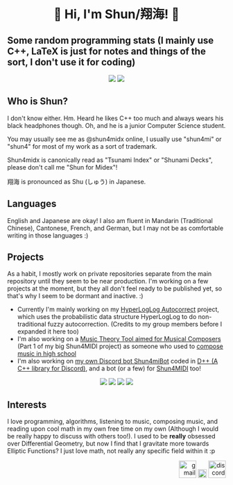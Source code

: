 <h1 align="center"><b> 🌠 Hi, I'm Shun/翔海! 🌠 </b></h1>

<h2><b>Some random programming stats (I mainly use C++, LaTeX is just for notes and things of the sort, I don't use it for coding)</b></h2>
<p align="center">
  <a href="https://github.com/shun4midx?tab=repositories"><img src="https://shun4midx.vercel.app/api/top-langs?username=shun4midx&show_icons=true&layout=compact&locale=en&title_color=ff73e8&bg_color=110e45&text_color=94b1ff&border_color=ff73e8&custom_title=Shun's%20Language%20Usage&exclude_repo=shun-github-readme-stats,FAI,FAI-Final"/></a>
  <a href="https://github.com/shun4midx?tab=repositories"><img src="https://shun4midx.vercel.app/api/top-langs?username=shun4midx&show_icons=true&layout=compact&locale=ja&title_color=ff73e8&bg_color=110e45&border_color=ff73e8&text_color=94b1ff&custom_title=翔海が最もよく使う言語&exclude_repo=shun-github-readme-stats,FAI,FAI-Final"/></a>
</p>

## Who is Shun?
I don't know either. Hm. Heard he likes C++ too much and always wears his black headphones though. Oh, and he is a junior Computer Science student.

You may usually see me as @shun4midx online, I usually use "shun4mi" or "shun4" for most of my work as a sort of trademark.

Shun4midx is canonically read as "Tsunami Index" or "Shunami Decks", please don't call me "Shun for Midex"!

翔海 is pronounced as Shu (しゅう) in Japanese.

## Languages
English and Japanese are okay! I also am fluent in Mandarin (Traditional Chinese), Cantonese, French, and German, but I may not be as comfortable writing in those languages :)

## Projects
As a habit, I mostly work on private repositories separate from the main repository until they seem to be near production. I'm working on a few projects at the moment, but they all don't feel ready to be published yet, so that's why I seem to be dormant and inactive. :)
 - Currently I'm mainly working on my [HyperLogLog Autocorrect](https://github.com/shun4midx/HyperLogLog-Autocorrect) project, which uses the probabilistic data structure HyperLogLog to do non-traditional fuzzy autocorrection. (Credits to my group members before I expanded it here too)
 - I'm also working on a [Music Theory Tool aimed for Musical Composers](https://github.com/shun4midx/Shun4MIDI-Music-Theory-Tool) (Part 1 of my big Shun4MIDI project) as someone who used to [compose music in high school](https://youtu.be/fNU0zx5wI3Q)
 - I'm also working on [my own Discord bot Shun4miBot](https://github.com/shun4midx/Shun4miBot) coded in [D++ (A C++ library for Discord)](https://dpp.dev/), and a bot (or a few) for [Shun4MIDI](https://github.com/shun4midx/Shun4MIDI-Bot) too!

<p align="center">
  <a href="https://github.com/shun4midx/HyperLogLog-Autocorrect"><img src="https://shun4midx.vercel.app/api/pin/?username=shun4midx&repo=HyperLogLog-Autocorrect&layout=compact&border_color=ff73e8&title_color=ff73e8&bg_color=110e45&text_color=94b1ff"></a>
  <a href="https://github.com/shun4midx/Pink-Purple-Blue-VSCode-Theme"><img src="https://shun4midx.vercel.app/api/pin/?username=shun4midx&repo=Pink-Purple-Blue-VSCode-Theme&layout=compact&border_color=ff73e8&title_color=ff73e8&bg_color=110e45&text_color=94b1ff&description_lines_count=3"></a>
  <a href="https://github.com/shun4midx/Shun4MIDI-Bot"><img src="https://shun4midx.vercel.app/api/pin/?username=shun4midx&repo=Shun4MIDI-Bot&layout=compact&border_color=ff73e8&title_color=ff73e8&bg_color=110e45&text_color=94b1ff"></a>
  <a href="https://github.com/shun4midx/Shun4miBot"><img src="https://shun4midx.vercel.app/api/pin/?username=shun4midx&repo=Shun4miBot&layout=compact&border_color=ff73e8&title_color=ff73e8&bg_color=110e45&text_color=94b1ff&description_lines_count=2"></a>
</p>

## Interests
I love programming, algorithms, listening to music, composing music, and reading upon cool math in my own free time on my own (Although I would be really happy to discuss with others too!). I used to be **really** obsessed over Differential Geometry, but now I find that I gravitate more towards Elliptic Functions? I just love math, not really any specific field within it :p

<p align="right">
  <a href="mailto:shun4midx@gmail.com"><img src="https://static.vecteezy.com/system/resources/previews/022/484/516/non_2x/google-mail-gmail-icon-logo-symbol-free-png.png" alt="gmail" width="40" height="40"/></a>
  <a href="https://github.com/shun4midx"><img src="https://upload.wikimedia.org/wikipedia/commons/2/24/Transparent_Square_Tiles_Texture.png" alt="space" width="20"/></a>
  <a href="https://discordapp.com/users/1278670248517828650"><img src="https://uxwing.com/wp-content/themes/uxwing/download/brands-and-social-media/discord-square-color-icon.png" alt="discord" width="40" height="40"/></a>
</p>
